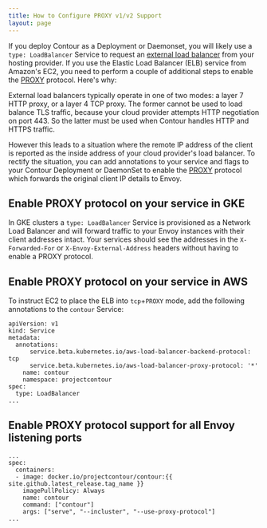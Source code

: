 ```yaml
---
title: How to Configure PROXY v1/v2 Support
layout: page
---
```


If you deploy Contour as a Deployment or Daemonset, you will likely use a `type: LoadBalancer` Service to request an [external load balancer][1] from your hosting provider.
If you use the Elastic Load Balancer (ELB) service from Amazon's EC2, you need to perform a couple of additional steps to enable the [PROXY][0] protocol. Here's why:

External load balancers typically operate in one of two modes: a layer 7 HTTP proxy, or a layer 4 TCP proxy.
The former cannot be used to load balance TLS traffic, because your cloud provider attempts HTTP negotiation on port 443. So the latter must be used when Contour handles HTTP and HTTPS traffic.

However this leads to a situation where the remote IP address of the client is reported as the inside address of your cloud provider's load balancer.
To rectify the situation, you can add annotations to your service and flags to your Contour Deployment or DaemonSet to enable the [PROXY][0] protocol which forwards the original client IP details to Envoy. 

## Enable PROXY protocol on your service in GKE

In GKE clusters a `type: LoadBalancer` Service is provisioned as a Network Load Balancer and will forward traffic to your Envoy instances with their client addresses intact.
Your services should see the addresses in the `X-Forwarded-For` or `X-Envoy-External-Address` headers without having to enable a PROXY protocol.

## Enable PROXY protocol on your service in AWS

To instruct EC2 to place the ELB into `tcp`+`PROXY` mode, add the following annotations to the `contour` Service:

```
apiVersion: v1
kind: Service
metadata:
  annotations:
      service.beta.kubernetes.io/aws-load-balancer-backend-protocol: tcp
      service.beta.kubernetes.io/aws-load-balancer-proxy-protocol: '*'
    name: contour
    namespace: projectcontour
spec:
  type: LoadBalancer
...
```

## Enable PROXY protocol support for all Envoy listening ports

```
...
spec:
  containers:
  - image: docker.io/projectcontour/contour:{{ site.github.latest_release.tag_name }}
    imagePullPolicy: Always
    name: contour
    command: ["contour"]
    args: ["serve", "--incluster", "--use-proxy-protocol"]
...
```

[0]: http://www.haproxy.org/download/1.8/doc/proxy-protocol.txt
[1]: https://kubernetes.io/docs/tasks/access-application-cluster/create-external-load-balancer
